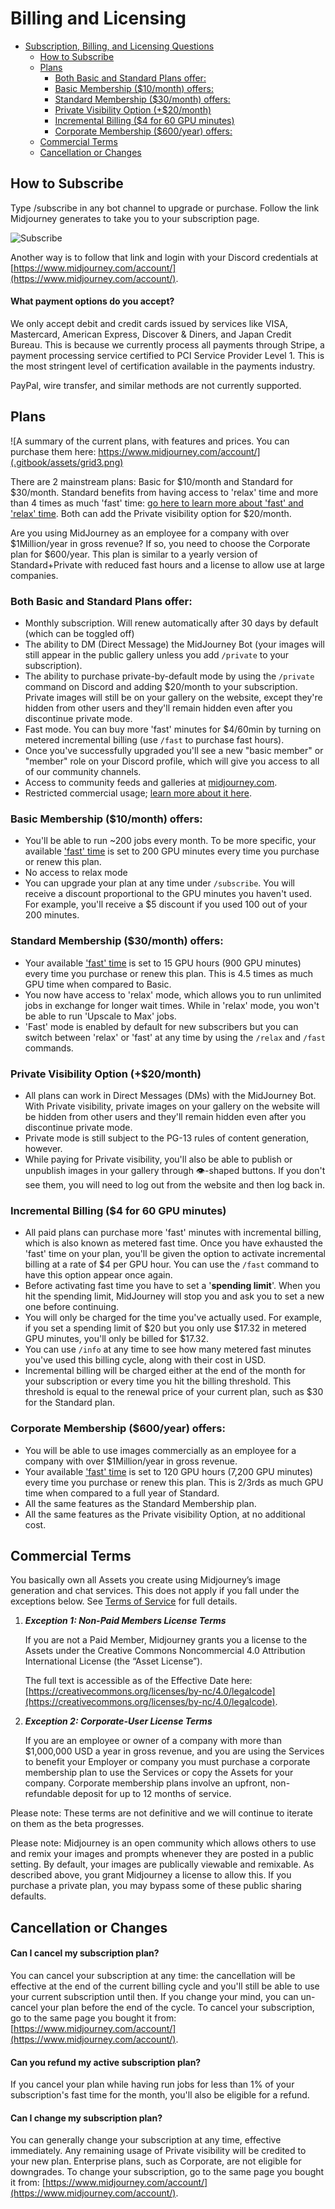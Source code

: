 # Billing and Licensing

* [Subscription, Billing, and Licensing Questions](billing.md#subscription-billing-and-licensing-questions)
  * [How to Subscribe](billing.md#how-to-subscribe)
  * [Plans](billing.md#plans)
    * [Both Basic and Standard Plans offer:](billing.md#both-basic-and-standard-plans-offer)
    * [Basic Membership ($10/month) offers:](billing.md#basic-membership-usd10-month-offers)
    * [Standard Membership ($30/month) offers:](billing.md#standard-membership-usd30-month-offers)
    * [Private Visibility Option (+$20/month)](billing.md#private-power-option)
    * [Incremental Billing ($4 for 60 GPU minutes)](billing.md#incremental-billing)
    * [Corporate Membership ($600/year) offers:](billing.md#corporate-membership-usd600-year-offers)
  * [Commercial Terms](billing.md#commercial-terms)
  * [Cancellation or Changes](billing.md#cancellation-or-changes)

## How to Subscribe

Type /subscribe in any bot channel to upgrade or purchase. Follow the link Midjourney generates to take you to your subscription page.

&#x20;![Subscribe](https://user-images.githubusercontent.com/105028755/167762167-deb96ca5-2e4a-44cf-acb7-bee247e92abf.gif)

Another way is to follow that link and login with your Discord credentials at [https://www.midjourney.com/account/](https://www.midjourney.com/account/).

#### What payment options do you accept?

We only accept debit and credit cards issued by services like VISA, Mastercard, American Express, Discover & Diners, and Japan Credit Bureau. This is because we currently process all payments through Stripe, a payment processing service certified to PCI Service Provider Level 1. This is the most stringent level of certification available in the payments industry.

PayPal, wire transfer, and similar methods are not currently supported.

## Plans

![A summary of the current plans, with features and prices. You can purchase them here: https://www.midjourney.com/account/](.gitbook/assets/grid3.png)

There are 2 mainstream plans: Basic for $10/month and Standard for $30/month. Standard benefits from having access to 'relax' time and more than 4 times as much 'fast' time: [go here to learn more about 'fast' and 'relax' time](https://midjourney.gitbook.io/docs/faqs#fast-and-relaxed). Both can add the Private visibility option for $20/month.&#x20;

Are you using MidJourney as an employee for a company with over $1Million/year in gross revenue? If so, you need to choose the Corporate plan for $600/year. This plan is similar to a yearly version of Standard+Private with reduced fast hours and a license to allow use at large companies.

### Both Basic and Standard Plans offer:

* Monthly subscription. Will renew automatically after 30 days by default (which can be toggled off)
* The ability to DM (Direct Message) the MidJourney Bot (your images will still appear in the public gallery unless you add `/private` to your subscription).
* The ability to purchase private-by-default mode by using the `/private` command on Discord and adding $20/month to your subscription. Private images will still be on your gallery on the website, except they're hidden from other users and they'll remain hidden even after you discontinue private mode.
* Fast mode. You can buy more 'fast' minutes for $4/60min by turning on metered incremental billing (use `/fast` to purchase fast hours).
* Once you've successfully upgraded you'll see a new "basic member" or "member" role on your Discord profile, which will give you access to all of our community channels.
* Access to community feeds and galleries at [midjourney.com](https://www.midjourney.com/app/feed/all/).
* Restricted commercial usage; [learn more about it here](https://midjourney.gitbook.io/docs/terms-of-service#4.-copyright-and-trademark).&#x20;

### Basic Membership ($10/month) offers:

* You'll be able to run \~200 jobs every month. To be more specific, your available ['fast' time](https://midjourney.gitbook.io/docs/faqs#fast-and-relaxed) is set to 200 GPU minutes every time you purchase or renew this plan.
* No access to relax mode
* You can upgrade your plan at any time under `/subscribe`. You will receive a discount proportional to the GPU minutes you haven't used. For example, you'll receive a $5 discount if you used 100 out of your 200 minutes.

### Standard Membership ($30/month) offers:

* Your available ['fast' time](https://midjourney.gitbook.io/docs/faqs#fast-and-relaxed) is set to 15 GPU hours (900 GPU minutes) every time you purchase or renew this plan. This is 4.5 times as much GPU time when compared to Basic.
* You now have access to 'relax' mode, which allows you to run unlimited jobs in exchange for longer wait times. While in 'relax' mode, you won't be able to run 'Upscale to Max' jobs.
* 'Fast' mode is enabled by default for new subscribers but you can switch between 'relax' or 'fast' at any time by using the `/relax` and `/fast` commands.

### Private Visibility Option (+$20/month)

* All plans can work in Direct Messages (DMs) with the MidJourney Bot. With Private visibility, private images on your gallery on the website will be hidden from other users and they'll remain hidden even after you discontinue private mode.
* Private mode is still subject to the PG-13 rules of content generation, however.&#x20;
* While paying for Private visibility, you'll also be able to publish or unpublish images in your gallery through :eye:-shaped buttons. If you don't see them, you will need to log out from the website and then log back in.&#x20;

### Incremental Billing ($4 for 60 GPU minutes)

* All paid plans can purchase more 'fast' minutes with incremental billing, which is also known as metered fast time. Once you have exhausted the 'fast' time on your plan, you'll be given the option to activate incremental billing at a rate of $4 per GPU hour. You can use the `/fast` command to have this option appear once again.
* Before activating fast time you have to set a '**spending limit**'. When you hit the spending limit, MidJourney will stop you and ask you to set a new one before continuing.
* You will only be charged for the time you've actually used. For example, if you set a spending limit of $20 but you only use $17.32 in metered GPU minutes, you'll only be billed for $17.32.
* You can use `/info` at any time to see how many metered fast minutes you've used this billing cycle, along with their cost in USD.
* Incremental billing will be charged either at the end of the month for your subscription or every time you hit the billing threshold. This threshold is equal to the renewal price of your current plan, such as $30 for the Standard plan.

### Corporate Membership ($600/year) offers:

* You will be able to use images commercially as an employee for a company with over $1Million/year in gross revenue.
* Your available ['fast' time](https://midjourney.gitbook.io/docs/faqs#fast-and-relaxed) is set to 120 GPU hours (7,200 GPU minutes) every time you purchase or renew this plan. This is 2/3rds as much GPU time when compared to a full year of Standard.&#x20;
* All the same features as the Standard Membership plan.
* All the same features as the Private visibility Option, at no additional cost.

## Commercial Terms

You basically own all Assets you create using Midjourney’s image generation and chat services. This does not apply if you fall under the exceptions below. See [Terms of Service](terms-of-service.md) for full details.

1.  _**Exception 1: Non-Paid Members License Terms**_

    If you are not a Paid Member, Midjourney grants you a license to the Assets under the Creative Commons Noncommercial 4.0 Attribution International License (the “Asset License”).

    The full text is accessible as of the Effective Date here: [https://creativecommons.org/licenses/by-nc/4.0/legalcode](https://creativecommons.org/licenses/by-nc/4.0/legalcode).
2.  _**Exception 2: Corporate-User License Terms**_

    If you are an employee or owner of a company with more than $1,000,000 USD a year in gross revenue, and you are using the Services to benefit your Employer or company you must purchase a corporate membership plan to use the Services or copy the Assets for your company. Corporate membership plans involve an upfront, non-refundable deposit for up to 12 months of service.

Please note: These terms are not definitive and we will continue to iterate on them as the beta progresses.&#x20;

Please note: Midjourney is an open community which allows others to use and remix your images and prompts whenever they are posted in a public setting. By default, your images are publically viewable and remixable. As described above, you grant Midjourney a license to allow this.  If you purchase a private plan, you may bypass some of these public sharing defaults.

## Cancellation or Changes

#### **Can I cancel my subscription plan?**

You can cancel your subscription at any time: the cancellation will be effective at the end of the current billing cycle and you'll still be able to use your current subscription until then. If you change your mind, you can un-cancel your plan before the end of the cycle. To cancel your subscription, go to the same page you bought it from: [https://www.midjourney.com/account/](https://www.midjourney.com/account/).

#### Can you refund my active subscription plan?&#x20;

If you cancel your plan while having run jobs for less than 1% of your subscription's fast time for the month, you'll also be eligible for a refund.

#### **Can I change my subscription plan?**

You can generally change your subscription at any time, effective immediately. Any remaining usage of Private visibility will be credited to your new plan. Enterprise plans, such as Corporate, are not eligible for downgrades. To change your subscription, go to the same page you bought it from: [https://www.midjourney.com/account/](https://www.midjourney.com/account/).
